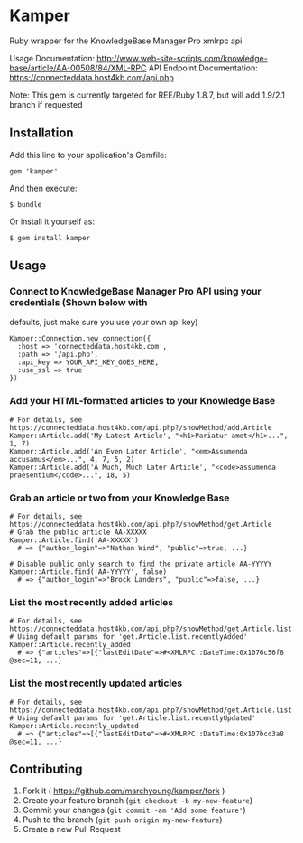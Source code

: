 # Kamper

Ruby wrapper for the KnowledgeBase Manager Pro xmlrpc api

Usage Documentation: http://www.web-site-scripts.com/knowledge-base/article/AA-00508/84/XML-RPC
API Endpoint Documentation: https://connecteddata.host4kb.com/api.php

Note: This gem is currently targeted for REE/Ruby 1.8.7, but will add 1.9/2.1 branch if requested

## Installation

Add this line to your application's Gemfile:

    gem 'kamper'

And then execute:

    $ bundle

Or install it yourself as:

    $ gem install kamper

## Usage

### Connect to KnowledgeBase Manager Pro API using your credentials (Shown below with 
defaults, just make sure you use your own api key)
```
Kamper::Connection.new_connection({
  :host => 'connecteddata.host4kb.com', 
  :path => '/api.php',
  :api_key => YOUR_API_KEY_GOES_HERE,
  :use_ssl => true
})
```

### Add your HTML-formatted articles to your Knowledge Base
```
# For details, see https://connecteddata.host4kb.com/api.php?/showMethod/add.Article
Kamper::Article.add('My Latest Article', "<h1>Pariatur amet</h1>...", 1, 7)
Kamper::Article.add('An Even Later Article', "<em>Assumenda accusamus</em>...", 4, 7, 5, 2)
Kamper::Article.add('A Much, Much Later Article', "<code>assumenda praesentium</code>...", 18, 5)
```

### Grab an article or two from your Knowledge Base
```
# For details, see https://connecteddata.host4kb.com/api.php?/showMethod/get.Article
# Grab the public article AA-XXXXX
Kamper::Article.find('AA-XXXXX') 
  # => {"author_login"=>"Nathan Wind", "public"=>true, ...}

# Disable public only search to find the private article AA-YYYYY
Kamper::Article.find('AA-YYYYY', false) 
  # => {"author_login"=>"Brock Landers", "public"=>false, ...}
```

### List the most recently added articles
```
# For details, see https://connecteddata.host4kb.com/api.php?/showMethod/get.Article.list.recentlyAdded
# Using default params for 'get.Article.list.recentlyAdded'
Kamper::Article.recently_added
  # => {"articles"=>[{"lastEditDate"=>#<XMLRPC::DateTime:0x1076c56f8 @sec=11, ...}
```

### List the most recently updated articles
```
# For details, see https://connecteddata.host4kb.com/api.php?/showMethod/get.Article.list.recentlyUpdated
# Using default params for 'get.Article.list.recentlyUpdated'
Kamper::Article.recently_updated
  # => {"articles"=>[{"lastEditDate"=>#<XMLRPC::DateTime:0x107bcd3a8 @sec=11, ...}
```

## Contributing

1. Fork it ( https://github.com/marchyoung/kamper/fork )
2. Create your feature branch (`git checkout -b my-new-feature`)
3. Commit your changes (`git commit -am 'Add some feature'`)
4. Push to the branch (`git push origin my-new-feature`)
5. Create a new Pull Request

